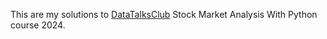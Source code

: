 This are my solutions to [DataTalksClub](https://datatalks.club/) Stock Market Analysis With Python course 2024.
